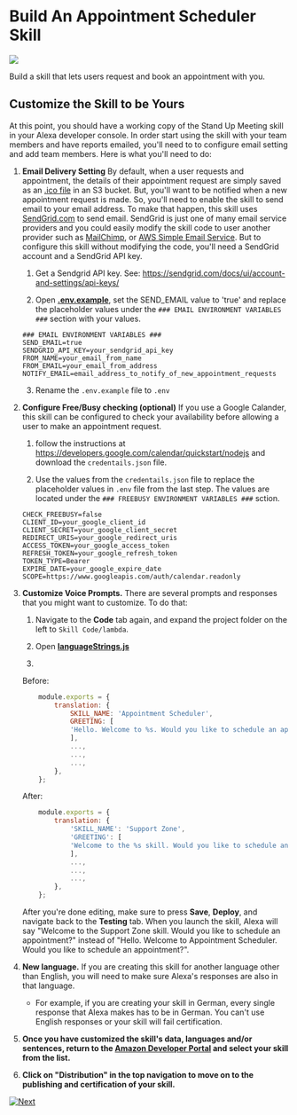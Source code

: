 # Build An Appointment Scheduler Skill
<img src="https://m.media-amazon.com/images/G/01/mobile-apps/dex/alexa/alexa-skills-kit/tutorials/quiz-game/header._TTH_.png" />

Build a skill that lets users request and book an appointment with you.

## Customize the Skill to be Yours

At this point, you should have a working copy of the Stand Up Meeting skill in your Alexa developer console.  In order start using the skill with your team members and have reports emailed, you'll need to to configure email setting and add team members.  Here is what you'll need to do:

1.  **Email Delivery Setting** By default, when a user requests and appointment, the details of their appointment request are simply saved as an [.ico file](https://en.wikipedia.org/wiki/ICO_(file_format)) in an S3 bucket. But, you'll want to be notified when a new appointment request is made. So, you'll need to enable the skill to send email to your email address. To make that happen, this skill uses [SendGrid.com](https://sendgrid.com) to send email. SendGrid is just one of many email service providers and you could easily modify the skill code to user another provider such as [MailChimp](https://mailchimp.com), or [AWS Simple Email Service](https://aws.amazon.com/ses). But to configure this skill without modifying the code, you'll need a SendGrid account and a SendGrid API key.

    1. Get a Sendgrid API key. See: https://sendgrid.com/docs/ui/account-and-settings/api-keys/

    2. Open **[.env.example](../lambda/.env.example)**, set the SEND_EMAIL value to 'true' and replace the placeholder values under the `### EMAIL ENVIRONMENT VARIABLES ###` section with your values.
    ```
    ### EMAIL ENVIRONMENT VARIABLES ###
    SEND_EMAIL=true
    SENDGRID_API_KEY=your_sendgrid_api_key
    FROM_NAME=your_email_from_name
    FROM_EMAIL=your_email_from_address
    NOTIFY_EMAIL=email_address_to_notify_of_new_appointment_requests
    ```
    
    3. Rename the `.env.example` file to `.env`

2. **Configure Free/Busy checking (optional)** If you use a Google Calander, this skill can be configured to check your availability before allowing a user to make an appointment request. 

    1. follow the instructions at https://developers.google.com/calendar/quickstart/nodejs and download the `credentails.json` file.

    2. Use the values from the `credentails.json` file to replace the placeholder values in `.env` file from the last step. The values are located under the `### FREEBUSY ENVIRONMENT VARIABLES ###` sction.

    ```
    CHECK_FREEBUSY=false
    CLIENT_ID=your_google_client_id
    CLIENT_SECRET=your_google_client_secret
    REDIRECT_URIS=your_google_redirect_uris
    ACCESS_TOKEN=your_google_access_token
    REFRESH_TOKEN=your_google_refresh_token
    TOKEN_TYPE=Bearer
    EXPIRE_DATE=your_google_expire_date
    SCOPE=https://www.googleapis.com/auth/calendar.readonly
    ```

3.  **Customize Voice Prompts.** There are several prompts and responses that you might want to customize. To do that:

    1. Navigate to the **Code** tab again, and expand the project folder on the left to `Skill Code/lambda`.

    2. Open **[languageStrings.js](../lambda/languages/en.js)**

    3. 

    Before:
    ```js
        module.exports = {
            translation: {
                SKILL_NAME: 'Appointment Scheduler',
                GREETING: [
                'Hello. Welcome to %s. Would you like to schedule an appointment?'
                ],
                ...,
                ...,
                ...,
            },
        };
    ```

    After:
    ```js
        module.exports = {
            translation: {
                'SKILL_NAME': 'Support Zone',
                'GREETING': [
                'Welcome to the %s skill. Would you like to schedule an appointment?',
                ],
                ...,
                ...,
                ...,
            },
        };
    ```

     After you're done editing, make sure to press **Save**, **Deploy**, and navigate back to the **Testing** tab. When you launch the skill, Alexa will say "Welcome to the Support Zone skill. Would you like to schedule an appointment?" instead of "Hello. Welcome to Appointment Scheduler. Would you like to schedule an appointment?".

4.  **New language.** If you are creating this skill for another language other than English, you will need to make sure Alexa's responses are also in that language.

    - For example, if you are creating your skill in German, every single response that Alexa makes has to be in German. You can't use English responses or your skill will fail certification.

5. **Once you have customized the skill's data, languages and/or sentences, return to the [Amazon Developer Portal](https://developer.amazon.com/alexa/console/ask?&sc_category=Owned&sc_channel=RD&sc_campaign=Evangelism2018&sc_publisher=github&sc_content=Survey&sc_detail=fact-nodejs-V2_GUI-5&sc_funnel=Convert&sc_country=WW&sc_medium=Owned_RD_Evangelism2018_github_Survey_fact-nodejs-V2_GUI-5_Convert_WW_beginnersdevs&sc_segment=beginnersdevs) and select your skill from the list.**

6.  **Click on "Distribution" in the top navigation to move on to the publishing and certification of your skill.**


[![Next](https://m.media-amazon.com/images/G/01/mobile-apps/dex/alexa/alexa-skills-kit/tutorials/general/buttons/button_next_publication._TTH_.png)](./submit-for-certification.md)
